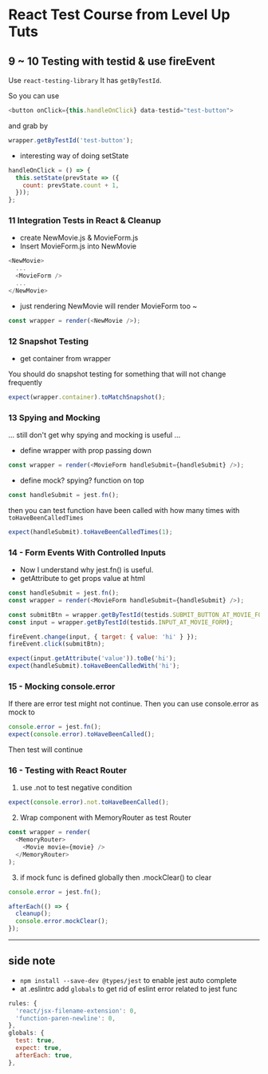 # React Test Course from Level Up Tuts


## 9 ~ 10 Testing with testid & use fireEvent
Use `react-testing-library`
It has `getByTestId`.

So you can use
```js
<button onClick={this.handleOnClick} data-testid="test-button">
```
and grab by 
```js
wrapper.getByTestId('test-button');
```

- interesting way of doing setState
```js
handleOnClick = () => {
  this.setState(prevState => ({
    count: prevState.count + 1,
  }));
};
```
### 11 Integration Tests in React & Cleanup
- create NewMovie.js & MovieForm.js
- Insert MovieForm.js into NewMovie
```js
<NewMovie>
  ...
  <MovieForm />
  ...
</NewMovie>
```
- just rendering NewMovie will render MovieForm too ~
```js
const wrapper = render(<NewMovie />);
```
### 12 Snapshot Testing
- get container from wrapper

You should do snapshot testing for something that will not change frequently
```js
expect(wrapper.container).toMatchSnapshot();
```

### 13 Spying and Mocking
... still don't get why spying and mocking is useful ...

- define wrapper with prop passing down
```js
const wrapper = render(<MovieForm handleSubmit={handleSubmit} />);
```

- define mock? spying? function on top 
```js
const handleSubmit = jest.fn();
```

then you can test function have been called with how many times
with `toHaveBeenCalledTimes`
```js
expect(handleSubmit).toHaveBeenCalledTimes(1);
```

### 14 - Form Events With Controlled Inputs
- Now I understand why jest.fn() is useful.
- getAttribute to get props value at html
```js
const handleSubmit = jest.fn();
const wrapper = render(<MovieForm handleSubmit={handleSubmit} />);

const submitBtn = wrapper.getByTestId(testids.SUBMIT_BUTTON_AT_MOVIE_FORM);
const input = wrapper.getByTestId(testids.INPUT_AT_MOVIE_FORM);

fireEvent.change(input, { target: { value: 'hi' } });
fireEvent.click(submitBtn);

expect(input.getAttribute('value')).toBe('hi');
expect(handleSubmit).toHaveBeenCalledWith('hi');
```


### 15 - Mocking console.error
If there are error test might not continue.
Then you can use console.error as mock to 
```js
console.error = jest.fn();
expect(console.error).toHaveBeenCalled();
```
Then test will continue

### 16 - Testing with React Router
1. use .not to test negative condition
```js
expect(console.error).not.toHaveBeenCalled();
```

2. Wrap component with MemoryRouter as test Router
```js
const wrapper = render(
  <MemoryRouter>
    <Movie movie={movie} />
  </MemoryRouter>
);
```

3. if mock func is defined globally then .mockClear() to clear
```js
console.error = jest.fn();

afterEach(() => {
  cleanup();
  console.error.mockClear();
});
```

---
side note
---
- `npm install --save-dev @types/jest` to enable jest auto complete
- at .eslintrc add `globals` to get rid of eslint error related to jest func
```js
rules: {
  'react/jsx-filename-extension': 0,
  'function-paren-newline': 0,
},
globals: {
  test: true,
  expect: true,
  afterEach: true,
},
```


